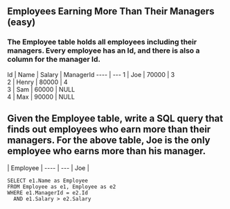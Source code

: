 ## Employees Earning More Than Their Managers (easy)

### The Employee table holds all employees including their managers. Every employee has an Id, and there is also a column for the manager Id.

 Id | Name  | Salary | ManagerId 
---- | ---
 1  | Joe   | 70000  | 3         
 2  | Henry | 80000  | 4         
 3  | Sam   | 60000  | NULL      
 4  | Max   | 90000  | NULL      

## Given the Employee table, write a SQL query that finds out employees who earn more than their managers. For the above table, Joe is the only employee who earns more than his manager.


| Employee |
---- | --- 
| Joe      |

```
SELECT e1.Name as Employee
FROM Employee as e1, Employee as e2
WHERE e1.ManagerId = e2.Id 
  AND e1.Salary > e2.Salary
```
